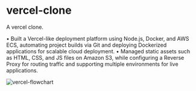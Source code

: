 # vercel-clone
A vercel clone.


• Built a Vercel-like deployment platform using Node.js, Docker, and AWS ECS, automating project builds via Git and deploying
Dockerized applications for scalable cloud deployment.
• Managed static assets such as HTML, CSS, and JS files on Amazon S3, while configuring a Reverse Proxy for routing traffic and
supporting multiple environments for live applications.



![vercel-flowchart](https://github.com/user-attachments/assets/e75718a0-8382-4ccf-bd18-cdba2af3807b)
